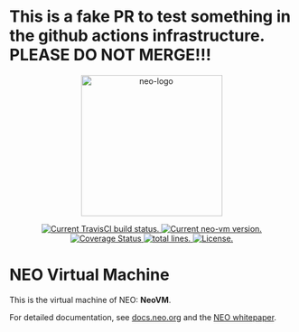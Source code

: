 # This is a fake PR to test something in the github actions infrastructure. PLEASE DO NOT MERGE!!!

<p align="center">
<a href="https://neo.org/">
      <img
      src="https://neo3.azureedge.net/images/logo%20files-dark.svg"
      width="250px" alt="neo-logo">
  </a>
</p>


<p align="center">
  <a href="https://travis-ci.com/neo-project/neo-vm">
    <img src="https://travis-ci.com/neo-project/neo-vm.svg?branch=master" alt="Current TravisCI build status.">
  </a>
  <a href="https://github.com/neo-project/neo-vm/releases">
    <img src="https://badge.fury.io/gh/neo-project%2Fneo-vm.svg" alt="Current neo-vm version.">
  </a>
  <a href='https://coveralls.io/github/neo-project/neo-vm'>
    <img src='https://coveralls.io/repos/github/neo-project/neo-vm/badge.svg' alt='Coverage Status' />
  </a>
  <a href="https://github.com/neo-project/neo-vm">
    <img src="https://tokei.rs/b1/github/neo-project/neo-vm?category=lines" alt="total lines.">
  </a>
  <a href="https://github.com/neo-project/neo-vm/blob/master/LICENSE">
    <img src="https://img.shields.io/badge/license-MIT-blue.svg" alt="License.">
  </a>
</p>

# NEO Virtual Machine

This is the virtual machine of NEO: **NeoVM**.

For detailed documentation, see [docs.neo.org](https://docs.neo.org/docs/en-us/index.html) and the [NEO whitepaper](https://docs.neo.org/docs/en-us/basic/whitepaper.html).
